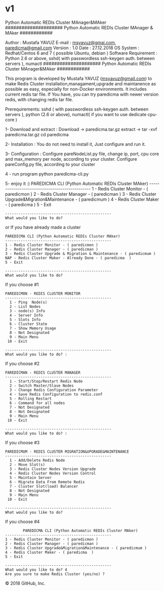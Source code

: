 # v1
Python Automatic REDIs Cluster MAnager&amp;MAker
##################### Python Automatic REDIs Cluster MAnager & MAker ############

Author	: Mustafa YAVUZ
E-mail	: msyavuz@gmai.com, paredicma@gmail.com
Version	: 1.0
Date	: 27.12.2018
OS System : Redhat/Centos 6 and 7 ( possible Ubuntu, debian )
Software Requirement	: Python 2.6 or above, sshd( with passwordless ssh-keygen auth. between servers ), numactl
##################### Python Automatic REDIs Cluster MAnager&MAker ############

This program is developed by Mustafa YAVUZ (msyavuz@gmail.com) to make Redis Cluster installation,managament,upgrade and maintanence as possible as easy, especially for non-Docker environments. It includes current redis tar file. If You have, you can try paredicma with newer version redis, with changing redis tar file.

Prerequirements:
sshd ( with passwordless ssh-keygen auth. between servers ), python (2.6 or above), numactl( if you want to use dedicate cpu-core )

1- Download and extract :
Download -> paredicma.tar.gz extract -> tar -xvf paredicma.tar.gz cd paredicma

2- Installation :
You do not need to install it, Just configure and run it.

3- Configuration :
Configure pareNodeList.py file, change ip, port, cpu core and max_memory per node, according to your cluster. Configure pareConfig.py file, according to your cluster

4 - run program
python paredicma-cli.py

5- enjoy it :)
	PAREDICMA CLI (Python Automatic REDIs Cluster MAker)
    ------------------------------------------------
    1 - Redis Cluster Monitor - ( paredicmon ) 
    2 - Redis Cluster Manager - ( paredicman ) 
    3 - Redis Cluster Upgrade&Migration&Maintenance - ( paredicmum ) 
    4 - Redis Cluster Maker - ( paredicma  ) 
    5 - Exit                                                                                                        

    ------------------------------------------------
    What would you like to do? 
or If you have already made a cluster

    PAREDICMA CLI (Python Automatic REDIs Cluster MAker)                
    ------------------------------------------------
    1 - Redis Cluster Monitor - ( paredicmon ) 
    2 - Redis Cluster Manager - ( paredicman ) 
    3 - Redis Cluster Upgrade & Migration & Maintenance - ( paredicmum ) 
    NAP - Redis Cluster Maker - Already Done - ( paredicma  ) 
    5 - Exit                                                                                   

    ------------------------------------------------
    What would you like to do? 
If you choose #1

    PAREDICMON - REDIS CLUSTER MONITOR
    ------------------------------------------------
      1 - Ping  Node(s)             
      2 - List Nodes        
      3 - node(s) Info     
      4 - Server Info            
      5 - Slots Info                
      6 - Cluster State             
      7 - Show Memory Usage         
      8 - Not Designated            
      9 - Main Menu                 
     10 - Exit                      

    ------------------------------------------------
    What would you like to do? :
If you choose #2

	PAREDICMAN - REDIS CLUSTER MANAGER
    ------------------------------------------------
      1 - Start/Stop/Restart Redis Node     
      2 - Switch Master/Slave Nodes
      3 - Change Redis Configuration Parameter
      4 - Save Redis Configuration to redis.conf  
      5 - Rolling Restart                       
      6 - Command for all nodes                         
      7 - Not Designated            
      8 - Not Designated            
      9 - Main Menu                 
     10 - Exit                      

    ------------------------------------------------
    What would you like to do? :
If you choose #3

	PAREDICMUM - REDIS CLUSTER MIGRATION&UPGRADE&MAINTENANCE
    ------------------------------------------------
      1 - Add/Delete Redis Node        
      2 - Move Slot(s)       
      3 - Redis Cluster Nodes Version Upgrade 
      4 - Redis Cluster Nodes Version Control
      5 - Maintain Server                               
      6 - Migrate Data From Remote Redis
      7 - Cluster Slot(load) Balancer                           
      8 - Not Designated                                                
      9 - Main Menu                 
     10 - Exit                      

    ------------------------------------------------
	What would you like to do? 
If you choose #4

	        PAREDICMA CLI (Python Automatic REDIs Cluster MAker)
    ------------------------------------------------
    1 - Redis Cluster Monitor - ( paredicmon ) 
    2 - Redis Cluster Manager - ( paredicman ) 
    3 - Redis Cluster Upgrade&Migration&Maintenance - ( paredicmum ) 
    4 - Redis Cluster Maker - ( paredicma  ) 
    5 - Exit                                                                                                        

    ------------------------------------------------
    What would you like to do? 4
	Are you sure to make Redis Cluster (yes/no) ? 
© 2018 GitHub, Inc.
